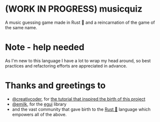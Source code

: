 # (WORK IN PROGRESS) musicquiz

A music guessing game made in Rust :crab: and a reincarnation of the game of the same name.

# Note - help needed
As I'm new to this language I have a lot to wrap my head around, so best practices and refactoring efforts are appreciated in advance.

# Thanks and greetings to
- [@creativcoder](https://github.com/creativcoder), for [the tutorial that inspired the birth of this project](https://www.youtube.com/watch?v=NtUkr_z7l84)
- [@emilk](https://github.com/emilk), for the [egui](https://github.com/emilk/egui) library
- and the vast community that gave birth to the [Rust :crab:](https://github.com/rust-lang/rust) language which empowers all of the above.
